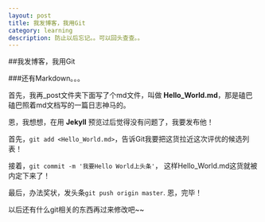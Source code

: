 ```yaml
---
layout: post
title: 我发博客，我用Git
category: learning
description: 防止以后忘记。。可以回头查查。。
---
```


##我发博客，我用Git

###还有Markdown。。。

首先，我再_post文件夹下面写了个md文件，叫做 **Hello_World.md**，那是磕巴磕巴照着md文档写的一篇日志神马的。

恩，我想想，在用 **Jekyll** 预览过后觉得没有问题了，我要发布他！

首先，`git add <Hello_World.md>`，告诉Git我要把这货拉近这次评优的候选列表！

接着，`git commit -m '我要Hello World上头条'`， 这样Hello_World.md这货就被内定下来了！

最后，办法奖状，发头条`git push origin master`. 恩，完毕！

以后还有什么git相关的东西再过来修改吧~~

